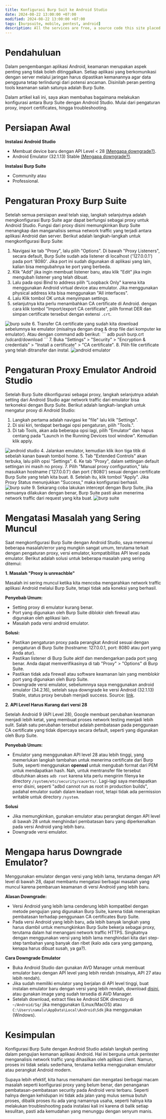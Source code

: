 ```yaml
---
title: Konfigurasi Burp Suit ke Android Studio
date: 2024-08-22 13:00:00 +07:00
modified: 2024-08-22 13:00:00 +07:00
tags: [burpsuite, mobile, pentest, android]
description: All the services are free, a source code this site placed on github repository and intergration with netlify service, another service that you can use is github page for hosting your own static site.
---
```


# Pendahuluan

Dalam pengembangan aplikasi Android, keamanan merupakan aspek penting yang tidak boleh ditinggalkan. Setiap aplikasi yang berkomunikasi dengan server melalui jaringan harus dipastikan kemanannya agar data pengguna tetap terlindungi dari potensi ancaman. Disinilah peran penting tools keamanan salah satunya adalah Burp Suite.

Dalam artikel kali ini, saya akan membahas bagaimana melakukan konfigurasi antara Burp Suite dengan Android Studio. Mulai dari pengaturan proxy, import certificates, hingga troubleshooting.

# Persiapan Awal

**Instalasi Android Studio**
- Membuat device baru dengan API Level < 28 [(Mengapa downgrade?)](#mengapa-harus-downgrade-emulator).
- Android Emulator (32.1.13) Stable [(Mengapa downgrade?)](#mengapa-harus-downgrade-emulator).

**Instalasi Burp Suite**
- Community atau
- Professional.

# Pengaturan Proxy Burp Suite

Setelah semua persiapan awal telah siap, langkah selanjutnya adalah mengkonfigurasi Burp Suite agar dapat berfungsi sebagai proxy untuk Android Studio. Fungsi dari proxy disini memungkinkan Burp Suite menangkap dan manganalisis semua network traffic yang terjadi antara aplikasi Android dan server. Berikut adalah langkah-langkah untuk mengkonfigurasi Burp Suite:
1. Navigasi ke tab "Proxy", lalu pilih "Options". Di bawah "Proxy Listeners", secara default, Burp Suite sudah ada listener di localhost ('127.0.0.1') pada port '8080'. Jika port ini sudah digunakan di aplikasi yang lain, kalian bisa mengubahnya ke port yang berbeda.
2. Klik "Add" jika ingin membuat listener baru, atau klik "Edit" jika ingin mengubah listener yang telah dibuat.
3. Lalu pada opsi Bind to address pilih "Loopback Only" karena kita menggunakan Android virtual device atau emulator. Jika menggunakan physical address kita bisa menggunakan "All interfaces". 
4. Lalu Klik tombol OK untuk menyimpan settings.
5. selanjutnya kita perlu menambahkan CA certificate di Android. dengan cara klik tombol "Import/export CA certificate", pilih format DER dan simpan certificate tersebut dengan extensi `.crt`.
<img src="/assets/blog-images/konfigurasi-burpsuite-ke-android-studio/img1.png" alt="burp suite">
6. Transfer CA certificate yang sudah kita download sebelumnya ke emulator (misalnya dengan drag & drop file dari komputer ke emulator). Atau dengan command adb berikut:
```
adb push burp.crt /sdcard/download
```
7. Buka "Settings" > "Security" > "Encryption & credentials" > "Install a certificate" > "CA certificate". 
8. Pilih file certificate yang telah ditransfer dan instal.
<img src="/assets/blog-images/konfigurasi-burpsuite-ke-android-studio/gif4.gif" alt="android emulator">

# Pengaturan Proxy Emulator Android Studio

Setelah Burp Suite dikonfigurasi sebagai proxy, langkah selanjutnya adalah setting dari Android Studio agar network traffic dari emulator bisa terkoneksi dengan Burp Suite. Berikut adalah langkah-langkah untuk mengatur proxy di Android Studio:
1. Langkah pertama adalah navigasi ke "file" lalu klik "Settings".
2. Di sisi kiri, terdapat berbagai opsi pengaturan, pilih "Tools.".
3. Di tab Tools, akan ada beberapa opsi lagi, pilih "Emulator" dan hapus centang pada "Launch in the Running Devices tool window". Kemudian klik apply.
<img src="/assets/blog-images/konfigurasi-burpsuite-ke-android-studio/img2.png" alt="android studio">
4. Jalankan emulator, kemudian klik ikon tiga titik di sebelah kanan bawah tombol home. 
5. Tab "Extended Controls" akan terbuka, lalu pilih opsi "Settings".
6. Ke tab "Proxy", dalam settingan default settingan ini masih no proxy.
7. Pilih "Manual proxy configuration," lalu masukkan hostname ('127.0.0.1') dan port ('8080') sesuai dengan certificate Burp Suite yang telah kita buat.
8. Setelah itu, klik tombol "Apply". Jika Proxy Status menunjukkan "Success," maka konfigurasi berhasil. 
<img src="/assets/blog-images/konfigurasi-burpsuite-ke-android-studio/img3.png" alt="burp suite">
9. Sekarang coba lakukan intercept dengan Burp Suite, jika semuanya dilakukan dengan benar, Burp Suite pasti akan menerima network traffic dari request yang kita buat.
<img src="/assets/blog-images/konfigurasi-burpsuite-ke-android-studio/img5.png" alt="burp suite">

# Mengatasi Masalah yang Sering Muncul

Saat mengkonfigurasi Burp Suite dengan Android Studio, saya menemui beberapa masalah/error yang mungkin sangat umum, terutama terkait dengan pengaturan proxy, versi emulator, kompatibilitas API level pada emulator. Berikut adalah solusi untuk beberapa masalah yang sering ditemui:

**1. Masalah "Proxy is unreachble"**

Masalah ini sering muncul ketika kita mencoba mengarahkan network traffic aplikasi Android melalui Burp Suite, tetapi tidak ada koneksi yang berhasil.

**Penyebab Umum:**
- Setting proxy di emulator kurang benar.
- Port yang digunakan oleh Burp Suite diblokir oleh firewall atau digunakan oleh aplikasi lain.
- Masalah pada versi android emulator.

**Solusi:**
- Pastikan pengaturan proxy pada perangkat Android sesuai dengan pengaturan di Burp Suite (hostname: 127.0.0.1, port: 8080 atau port yang Anda atur).
- Pastikan listener di Burp Suite aktif dan mendengarkan pada port yang benar. Anda dapat memverifikasinya di tab "Proxy" > "Options" di Burp Suite.
- Pastikan tidak ada firewall atau software keamanan lain yang memblokir port yang digunakan oleh Burp Suite.
- Downgrade versi emulator, sebelumnnya saya menggunakan android emulator (34.2.16), setelah saya downgrade ke versi Android (32.1.13) Stable, status proxy berubah menjadi success. Source: [link](https://stackoverflow.com/questions/77878300/android-emulator-proxy-is-unreachable).


**2. API Level Harus Kurang dari versi 28**

Setelah Android 9 (API Level 28), Google membuat perubahan keamanan menjadi lebih ketat, yang membuat proses network testing menjadi lebih sulit. Salah satu perubahan tersebut adalah pembatasan pada penggunaan CA certificate yang tidak dipercaya secara default, seperti yang digunakan oleh Burp Suite.

**Penyebab Umum:**
- Emulator yang menggunakan API level 28 atau lebih tinggi, yang memerlukan langkah tambahan untuk menerima certificate dari Burp Suite, seperti menggunakan **openssl** untuk mengubah format dari PEM untuk mendapatkan hash. Nah, untuk mentransfer file tersebut dibutuhkan akses `adb root` karena kita perlu mengirim filenya ke directory `/system/etc/security/cacerts/`. Lagi-lagi saya mendapatkan error disini, seperti "adbd cannot run as root in production builds", padahal emulator sudah dalam keadaan root, tetapi tidak ada permission writable untuk directory `/system`.

**Solusi**
- Jika memungkinkan, gunakan emulator atau perangkat dengan API level di bawah 28 untuk menghindari pembatasan baru yang diperkenalkan pada versi Android yang lebih baru.
- Downgrade versi emulator.

# Mengapa harus Downgrade Emulator?
Menggunakan emulator dengan versi yang lebih lama, terutama dengan API level di bawah 28, dapat membantu mengatasi berbagai masalah yang muncul karena pembaruan keamanan di versi Android yang lebih baru.

**Alasan Downgrade:**
- Versi Android yang lebih lama cenderung lebih kompatibel dengan metode pengujian yang digunakan Burp Suite, karena tidak menerapkan pembatasan terhadap penggunaan CA certificates Burp Suite.
- Pada versi Android yang lebih baru, ada lebih banyak langkah yang harus diambil untuk memungkinkan Burp Suite bekerja sebagai proxy, terutama dalam hal menangani network traffic HTTPS. Singkatnya dengan menggunakan versi yang lebih lama menghindari kita dari step-step tambahan yang banyak dan ribet (kalo ada cara yang gampang, kenapa harus dibuat susah, ya ga?).

**Cara Downgrade Emulator**
- Buka Android Studio dan gunakan AVD Manager untuk membuat emulator baru dengan API level yang lebih rendah (misalnya, API 27 atau lebih rendah).
- Jika sudah memiliki emulator yang berjalan di API level tinggi, buat instalan emulator baru dengan versi yang lebih rendah, download [disini](https://developer.android.com/studio/emulator_archive), atau gunakan image yang sudah tersedia di AVD Manager. 
- Setelah download, extract files ke Android SDK directory di `~/Android/Sq/` jika menggunakan (Linux/MacOS) atau `C:\Users\namalu\AppData\Local\Android\Sdk` jika menggunakan (Windows).

# Kesimpulan

Konfigurasi Burp Suite dengan Android Studio adalah langkah penting dalam pengujian kemanan aplikasi Android. Hal ini berguna untuk pentester menganalisis network traffic yang dihasilkan oleh aplikasi client. Namun, proses ini tidak selalu sederhana, terutama ketika menggunakan emulator atau perangkat Android modern.

Supaya lebih efektif, kita harus memahami dan mengatasi berbagai macam masalah seperti konfigurasi proxy yang belum benar, dan penanganan pembatasan-pembatasan security pada Android versi terbaru. Seperti halnya dengan kehidupan ini tidak ada jalan yang mulus semua butuh proses, dibalik proses itu ada yang namannya usaha, seperti halnya kita melakukan troubleshooting pada instalasi kali ini karena di balik setiap kesulitan, pasti ada kemudahan yang menunggu dengan senyum manis. 



